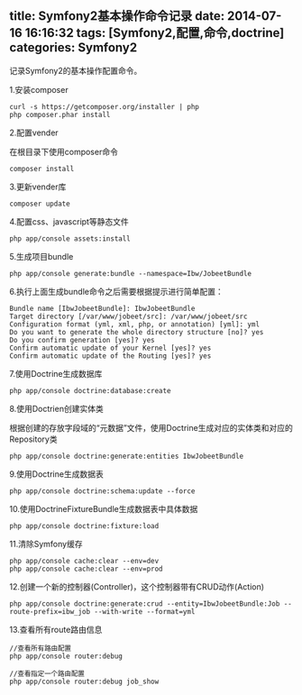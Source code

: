 title: Symfony2基本操作命令记录
date: 2014-07-16 16:16:32
tags: [Symfony2,配置,命令,doctrine]
categories: Symfony2
---
记录Symfony2的基本操作配置命令。

1.安装composer
```
curl -s https://getcomposer.org/installer | php
php composer.phar install
```

2.配置vender

在根目录下使用composer命令
```
composer install
```

3.更新vender库
```
composer update
```

4.配置css、javascript等静态文件
```
php app/console assets:install
```
<!--more-->
5.生成项目bundle
```
php app/console generate:bundle --namespace=Ibw/JobeetBundle
```

6.执行上面生成bundle命令之后需要根据提示进行简单配置：
```
Bundle name [IbwJobeetBundle]: IbwJobeetBundle
Target directory [/var/www/jobeet/src]: /var/www/jobeet/src
Configuration format (yml, xml, php, or annotation) [yml]: yml
Do you want to generate the whole directory structure [no]? yes
Do you confirm generation [yes]? yes
Confirm automatic update of your Kernel [yes]? yes
Confirm automatic update of the Routing [yes]? yes
```

7.使用Doctrine生成数据库
```
php app/console doctrine:database:create
```

8.使用Doctrien创建实体类

根据创建的存放字段域的“元数据”文件，使用Doctrine生成对应的实体类和对应的Repository类
```
php app/console doctrine:generate:entities IbwJobeetBundle
```

9.使用Doctrine生成数据表
```
php app/console doctrine:schema:update --force
```

10.使用DoctrineFixtureBundle生成数据表中具体数据
```
php app/console doctrine:fixture:load
```

11.清除Symfony缓存
```
php app/console cache:clear --env=dev
php app/console cache:clear --env=prod
```

12.创建一个新的控制器(Controller)，这个控制器带有CRUD动作(Action)
```
php app/console doctrine:generate:crud --entity=IbwJobeetBundle:Job --route-prefix=ibw_job --with-write --format=yml
```

13.查看所有route路由信息
```
//查看所有路由配置
php app/console router:debug

//查看指定一个路由配置
php app/console router:debug job_show
```

